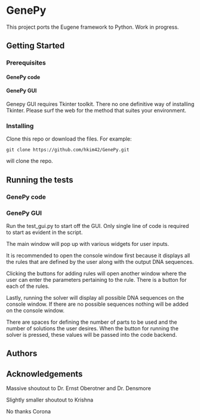 # GenePy

This project ports the Eugene framework to Python. Work in progress.

## Getting Started
### Prerequisites
#### GenePy code

#### GenePy GUI

Genepy GUI requires Tkinter toolkit. There no one definitive way of installing Tkinter. Please surf the web for the method that suites your environment.

### Installing

Clone this repo or download the files. For example:
```
git clone https://github.com/hkim42/GenePy.git
```
will clone the repo.

## Running the tests

### GenePy code

### GenePy GUI

Run the test_gui.py to start off the GUI. Only single line of code is required to start as evident in the script.

The main window will pop up with various widgets for user inputs.

It is recommended to open the console window first because it displays all the rules that are defined by the user along with the output DNA sequences.

Clicking the buttons for adding rules will open another window where the user can enter the parameters pertaining to the rule. There is a button for each of the rules.

Lastly, running the solver will display all possible DNA sequences on the console window. If there are no possible sequences nothing will be added on the console window.

There are spaces for defining the number of parts to be used and the number of solutions the user desires. When the button for running the solver is pressed, these values will be passed into the code backend.

## Authors

## Acknowledgements

Massive shoutout to Dr. Ernst Oberotner and Dr. Densmore

Slightly smaller shoutout to Krishna

No thanks Corona
